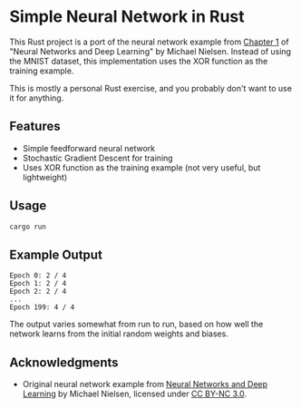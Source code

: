 # Simple Neural Network in Rust

This Rust project is a port of the neural network example from [Chapter 1](http://neuralnetworksanddeeplearning.com/chap1.html) of "Neural Networks and Deep Learning" by Michael Nielsen. Instead of using the MNIST dataset, this implementation uses the XOR function as the training example.

This is mostly a personal Rust exercise, and you probably don't want to use it for anything.

## Features

- Simple feedforward neural network
- Stochastic Gradient Descent for training
- Uses XOR function as the training example (not very useful, but lightweight)

## Usage

```sh
cargo run
```

## Example Output

```plaintext
Epoch 0: 2 / 4
Epoch 1: 2 / 4
Epoch 2: 2 / 4
...
Epoch 199: 4 / 4
```

The output varies somewhat from run to run, based on how well the network learns from the initial random weights and biases.

## Acknowledgments

- Original neural network example from [Neural Networks and Deep Learning](http://neuralnetworksanddeeplearning.com/) by Michael Nielsen, licensed under [CC BY-NC 3.0](https://creativecommons.org/licenses/by-nc/3.0/deed.en).
